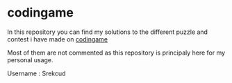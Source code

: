 # codingame

In this repository you can find my solutions to the different puzzle and contest i have made on [codingame](https://www.codingame.com/home)

Most of them are not commented as this repository is principaly here for my personal usage.


Username : Srekcud